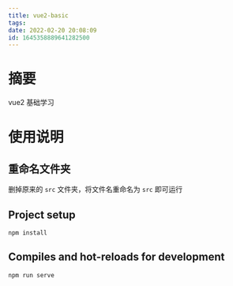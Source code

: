 ```yaml
---
title: vue2-basic
tags: 
date: 2022-02-20 20:08:09
id: 1645358889641282500
---
```

# 摘要

vue2 基础学习

# 使用说明

## 重命名文件夹

删掉原来的 `src` 文件夹，将文件名重命名为 `src` 即可运行

## Project setup
```
npm install
```

## Compiles and hot-reloads for development
```
npm run serve
```



